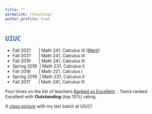 ```yaml
---
title: ""
permalink: /teaching/
author_profile: true
---
```

<script type="text/javascript"
  src="https://www.maths.nottingham.ac.uk/plp/pmadw/LaTeXMathML.js">
 </script>

## <kbd id="TeachUIUC"><a href="#TeachUIUC" style="text-decoration: none; color: #326496">UIUC</a></kbd>

* Fall 2021 &emsp;&nbsp; \| Math 241, Calculus III (<a href="https://merit.illinois.edu/about-merit/" target="_blank">Merit</a>)
* Fall 2021 &emsp;&nbsp; \| Math 241, Calculus III
* Fall 2019 &emsp;&nbsp; \| Math 241, Calculus III
* Spring 2019 &nbsp;\| Math 231, Calculus II
* Fall 2018 &emsp;&nbsp; \| Math 221, Calculus I 
* Spring 2018 &nbsp;\| Math 231, Calculus II 
* Fall 2017 &emsp;&nbsp; \| Math 241, Calculus III 

Four times on the list of teachers <a href="https://citl.illinois.edu/citl-101/measurement-evaluation/teaching-evaluation/teaching-evaluations-(ices)/teachers-ranked-as-excellent" target="_blank"> Ranked as Excellent</a>.
  : Twice ranked Excellent with <b>_Outstanding_</b> (top 10%) rating. 

A <a href="http://neerbhardwaj.github.io/images/Merit.jpg" target="_blank">class picture</a> with my last batch at UIUC! 

  

  





  


  
